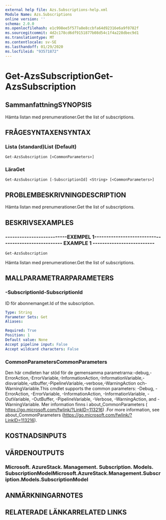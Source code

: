 ```yaml
---
external help file: Azs.Subscriptions-help.xml
Module Name: Azs.Subscriptions
online version: ''
schema: 2.0.0
ms.openlocfilehash: e1c998ee5f577a8e8ccbfa64d92316e6a9f0782f
ms.sourcegitcommit: 4d2c178cd6df9151877b08d54c1f4a228dbec9d1
ms.translationtype: MT
ms.contentlocale: sv-SE
ms.lasthandoff: 01/29/2020
ms.locfileid: "93571872"
---
```

# <span data-ttu-id="1f9e0-101">Get-AzsSubscription</span><span class="sxs-lookup"><span data-stu-id="1f9e0-101">Get-AzsSubscription</span></span>

## <span data-ttu-id="1f9e0-102">Sammanfattning</span><span class="sxs-lookup"><span data-stu-id="1f9e0-102">SYNOPSIS</span></span>
<span data-ttu-id="1f9e0-103">Hämta listan med prenumerationer.</span><span class="sxs-lookup"><span data-stu-id="1f9e0-103">Get the list of subscriptions.</span></span>

## <span data-ttu-id="1f9e0-104">FRÅGESYNTAXEN</span><span class="sxs-lookup"><span data-stu-id="1f9e0-104">SYNTAX</span></span>

### <span data-ttu-id="1f9e0-105">Lista (standard)</span><span class="sxs-lookup"><span data-stu-id="1f9e0-105">List (Default)</span></span>
```
Get-AzsSubscription [<CommonParameters>]
```

### <span data-ttu-id="1f9e0-106">Lära</span><span class="sxs-lookup"><span data-stu-id="1f9e0-106">Get</span></span>
```
Get-AzsSubscription [-SubscriptionId] <String> [<CommonParameters>]
```

## <span data-ttu-id="1f9e0-107">PROBLEMBESKRIVNING</span><span class="sxs-lookup"><span data-stu-id="1f9e0-107">DESCRIPTION</span></span>
<span data-ttu-id="1f9e0-108">Hämta listan med prenumerationer.</span><span class="sxs-lookup"><span data-stu-id="1f9e0-108">Get the list of subscriptions.</span></span>

## <span data-ttu-id="1f9e0-109">BESKRIVS</span><span class="sxs-lookup"><span data-stu-id="1f9e0-109">EXAMPLES</span></span>

### <span data-ttu-id="1f9e0-110">--------------------------EXEMPEL 1--------------------------</span><span class="sxs-lookup"><span data-stu-id="1f9e0-110">-------------------------- EXAMPLE 1 --------------------------</span></span>
```
Get-AzsSubscription
```

<span data-ttu-id="1f9e0-111">Hämta listan med prenumerationer.</span><span class="sxs-lookup"><span data-stu-id="1f9e0-111">Get the list of subscriptions.</span></span>

## <span data-ttu-id="1f9e0-112">MALLPARAMETRAR</span><span class="sxs-lookup"><span data-stu-id="1f9e0-112">PARAMETERS</span></span>

### <span data-ttu-id="1f9e0-113">-SubscriptionId</span><span class="sxs-lookup"><span data-stu-id="1f9e0-113">-SubscriptionId</span></span>
<span data-ttu-id="1f9e0-114">ID för abonnemanget.</span><span class="sxs-lookup"><span data-stu-id="1f9e0-114">Id of the subscription.</span></span>

```yaml
Type: String
Parameter Sets: Get
Aliases: 

Required: True
Position: 1
Default value: None
Accept pipeline input: False
Accept wildcard characters: False
```

### <span data-ttu-id="1f9e0-115">CommonParameters</span><span class="sxs-lookup"><span data-stu-id="1f9e0-115">CommonParameters</span></span>
<span data-ttu-id="1f9e0-116">Den här cmdleten har stöd för de gemensamma parametrarna:-debug,-ErrorAction,-ErrorVariable,-InformationAction,-InformationVariable,-disvariable,-utbuffer,-PipelineVariable,-verbose,-WarningAction och-WarningVariable.</span><span class="sxs-lookup"><span data-stu-id="1f9e0-116">This cmdlet supports the common parameters: -Debug, -ErrorAction, -ErrorVariable, -InformationAction, -InformationVariable, -OutVariable, -OutBuffer, -PipelineVariable, -Verbose, -WarningAction, and -WarningVariable.</span></span> <span data-ttu-id="1f9e0-117">Mer information finns i about_CommonParameters ( https://go.microsoft.com/fwlink/?LinkID=113216) .</span><span class="sxs-lookup"><span data-stu-id="1f9e0-117">For more information, see about_CommonParameters (https://go.microsoft.com/fwlink/?LinkID=113216).</span></span>

## <span data-ttu-id="1f9e0-118">KOSTNADS</span><span class="sxs-lookup"><span data-stu-id="1f9e0-118">INPUTS</span></span>

## <span data-ttu-id="1f9e0-119">VÄRDEN</span><span class="sxs-lookup"><span data-stu-id="1f9e0-119">OUTPUTS</span></span>

### <span data-ttu-id="1f9e0-120">Microsoft. AzureStack. Management. Subscription. Models. SubscriptionModel</span><span class="sxs-lookup"><span data-stu-id="1f9e0-120">Microsoft.AzureStack.Management.Subscription.Models.SubscriptionModel</span></span>

## <span data-ttu-id="1f9e0-121">ANMÄRKNINGAR</span><span class="sxs-lookup"><span data-stu-id="1f9e0-121">NOTES</span></span>

## <span data-ttu-id="1f9e0-122">RELATERADE LÄNKAR</span><span class="sxs-lookup"><span data-stu-id="1f9e0-122">RELATED LINKS</span></span>


